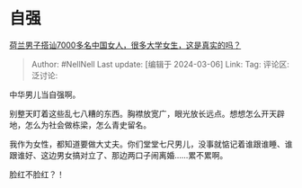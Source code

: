 # 自强

[荷兰男子搭讪7000多名中国女人，很多大学女生，这是真实的吗？](https://www.zhihu.com/question/646259234/answer/3420085688)

> Author: #NellNell
> Last update: [编辑于 2024-03-06]
> Link:
> Tag:
> 评论区:
> 泛讨论:

中华男儿当自强啊。

别整天盯着这些乱七八糟的东西。胸襟放宽广，眼光放长远点。想想怎么开天辟地，怎么为社会做栋梁，怎么青史留名。

我作为女性，都知道要做大丈夫。你们堂堂七尺男儿，没事就惦记着谁跟谁睡、谁跟谁好、这边男女搞对立了、那边两口子闹离婚……累不累啊。

脸红不脸红？！
